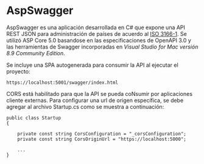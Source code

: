# AspSwagger

AspSwagger es una aplicación desarrollada en C# que expone una API REST JSON para administración de países de acuerdo al [ISO 3166-1](https://en.m.wikipedia.org/wiki/ISO_3166-1). Se utilizó ASP Core 5.0 basandose en las especificaciones de OpenAPI 3.0 y las herramientas de Swagger incorporadas en *Visual Studio for Mac versión 8.9 Community Edition*.

Se incluye una SPA autogenerada para consumir la API al ejecutar el proyecto:

`https://localhost:5001/swagger/index.html`

CORS está habilitado para que la API se pueda coNsumir por aplicaciones cliente externas. Para configurar una url de origen específica, se debe agregar al archivo Startup.cs como se muestra a continuación:

```
public class Startup
{

    private const string CorsConfiguration = "_corsConfiguration";
    private const string CorsOriginUrl = "https://localhost:5000";
    
    ...
}
```
